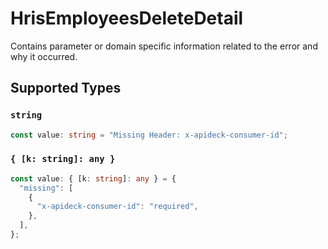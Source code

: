 # HrisEmployeesDeleteDetail

Contains parameter or domain specific information related to the error and why it occurred.


## Supported Types

### `string`

```typescript
const value: string = "Missing Header: x-apideck-consumer-id";
```

### `{ [k: string]: any }`

```typescript
const value: { [k: string]: any } = {
  "missing": [
    {
      "x-apideck-consumer-id": "required",
    },
  ],
};
```


